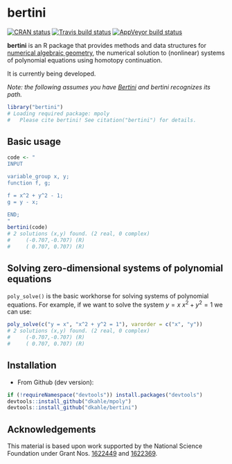 <!-- README.md is generated from README.Rmd. Please edit that file -->

bertini
=======

<!-- badges: start -->

[![CRAN
status](https://www.r-pkg.org/badges/version/bertini)](https://cran.r-project.org/package=bertini)
[![Travis build
status](https://travis-ci.org/dkahle/bertini.svg?branch=master)](https://travis-ci.org/dkahle/bertini)
[![AppVeyor build
status](https://ci.appveyor.com/api/projects/status/github/dkahle/bertini?branch=master&svg=true)](https://ci.appveyor.com/project/dkahle/bertini)
<!-- badges: end -->

**bertini** is an R package that provides methods and data structures
for [numerical algebraic
geometry](https://en.wikipedia.org/wiki/Numerical_algebraic_geometry),
the numerical solution to (nonlinear) systems of polynomial equations
using homotopy continuation.

It is currently being developed.

*Note: the following assumes you have [Bertini](https://bertini.nd.edu)
and bertini recognizes its path.*

``` r
library("bertini")
# Loading required package: mpoly
#   Please cite bertini! See citation("bertini") for details.
```

Basic usage
-----------

``` r
code <- "
INPUT

variable_group x, y;
function f, g;

f = x^2 + y^2 - 1;
g = y - x;

END;
"
bertini(code)
# 2 solutions (x,y) found. (2 real, 0 complex)
#     (-0.707,-0.707) (R)
#     ( 0.707, 0.707) (R)
```

Solving zero-dimensional systems of polynomial equations
--------------------------------------------------------

`poly_solve()` is the basic workhorse for solving systems of polynomial
equations. For example, if we want to solve the system
*y* = *x*
*x*<sup>2</sup> + *y*<sup>2</sup> = 1
we can use:

``` r
poly_solve(c("y = x", "x^2 + y^2 = 1"), varorder = c("x", "y"))
# 2 solutions (x,y) found. (2 real, 0 complex)
#     (-0.707,-0.707) (R)
#     ( 0.707, 0.707) (R)
```

Installation
------------

-   From Github (dev version):

``` r
if (!requireNamespace("devtools")) install.packages("devtools")
devtools::install_github("dkahle/mpoly")
devtools::install_github("dkahle/bertini")
```

Acknowledgements
----------------

This material is based upon work supported by the National Science
Foundation under Grant Nos.
[1622449](https://nsf.gov/awardsearch/showAward?AWD_ID=1622449) and
[1622369](https://www.nsf.gov/awardsearch/showAward?AWD_ID=1622369).
